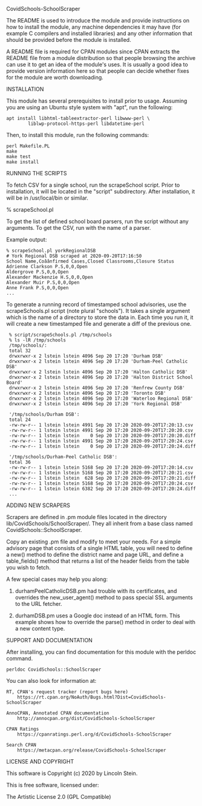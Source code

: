 CovidSchools-SchoolScraper

The README is used to introduce the module and provide instructions on
how to install the module, any machine dependencies it may have (for
example C compilers and installed libraries) and any other information
that should be provided before the module is installed.

A README file is required for CPAN modules since CPAN extracts the README
file from a module distribution so that people browsing the archive
can use it to get an idea of the module's uses. It is usually a good idea
to provide version information here so that people can decide whether
fixes for the module are worth downloading.

INSTALLATION

This module has several prerequisites to install prior to usage. Assuming
you are using an Ubuntu style system with "apt", run the following:

    apt install libhtml-tableextractor-perl libwww-perl \
    		liblwp-protocol-https-perl libdatetime-perl

Then, to install this module, run the following commands:

	perl Makefile.PL
	make
	make test
	make install

RUNNING THE SCRIPTS

To fetch CSV for a single school, run the scrapeSchool script. Prior
to installation, it will be located in the "script"
subdirectory. After installation, it will be in /usr/local/bin or
similar.

  % scrapeSchool.pl <school board parser>

To get the list of defined school board parsers, run the script
without any arguments. To get the CSV, run with the name of a parser.

Example output:

	% scrapeSchool.pl yorkRegionalDSB
	# York Regional DSB scraped at 2020-09-20T17:16:50
	School Name,Coâânfirmed Cases,Closed Classrooms,Closure Status
	Adrienne Clarkson P.S,0,0,Open
	Aldergrove P.S,0,0,Open
	Alexander Mackenzie H.S,0,0,Open
	Alexander Muir P.S,0,0,Open
	Anne Frank P.S,0,0,Open
	...

To generate a running record of timestamped school advisories, use the
scrapeSchools.pl script (note plural "schools"). It takes a single
argument which is the name of a directory to store the data in. Each
time you run it, it will create a new timestamped file and generate a
diff of the previous one.

     % script/scrapeSchools.pl /tmp/schools
     % ls -lR /tmp/schools
     /tmp/schools/:
     total 32
     drwxrwxr-x 2 lstein lstein 4096 Sep 20 17:20 'Durham DSB'
     drwxrwxr-x 2 lstein lstein 4096 Sep 20 17:20 'Durham-Peel Catholic DSB'
     drwxrwxr-x 2 lstein lstein 4096 Sep 20 17:20 'Halton Catholic DSB'
     drwxrwxr-x 2 lstein lstein 4096 Sep 20 17:20 'Halton District School Board'
     drwxrwxr-x 2 lstein lstein 4096 Sep 20 17:20 'Renfrew County DSB'
     drwxrwxr-x 2 lstein lstein 4096 Sep 20 17:20 'Toronto DSB'
     drwxrwxr-x 2 lstein lstein 4096 Sep 20 17:20 'Waterloo Regional DSB'
     drwxrwxr-x 2 lstein lstein 4096 Sep 20 17:20 'York Regional DSB'

     '/tmp/schools/Durham DSB':
     total 24
     -rw-rw-r-- 1 lstein lstein 4991 Sep 20 17:20 2020-09-20T17:20:13.csv
     -rw-rw-r-- 1 lstein lstein 4991 Sep 20 17:20 2020-09-20T17:20:20.csv
     -rw-rw-r-- 1 lstein lstein    0 Sep 20 17:20 2020-09-20T17:20:20.diff
     -rw-rw-r-- 1 lstein lstein 4991 Sep 20 17:20 2020-09-20T17:20:24.csv
     -rw-rw-r-- 1 lstein lstein    0 Sep 20 17:20 2020-09-20T17:20:24.diff

     '/tmp/schools/Durham-Peel Catholic DSB':
     total 36
     -rw-rw-r-- 1 lstein lstein 5168 Sep 20 17:20 2020-09-20T17:20:14.csv
     -rw-rw-r-- 1 lstein lstein 5168 Sep 20 17:20 2020-09-20T17:20:21.csv
     -rw-rw-r-- 1 lstein lstein  628 Sep 20 17:20 2020-09-20T17:20:21.diff
     -rw-rw-r-- 1 lstein lstein 5168 Sep 20 17:20 2020-09-20T17:20:24.csv
     -rw-rw-r-- 1 lstein lstein 6382 Sep 20 17:20 2020-09-20T17:20:24.diff
     ...

ADDING NEW SCRAPERS

Scrapers are defined in .pm module files located in the directory
lib/CovidSchools/SchoolScraper/. They all inherit from a base class
named CovidSchools::SchoolScraper.

Copy an existing .pm file and modify to meet your needs. For a simple
advisory page that consists of a single HTML table, you will need to
define a new() method to define the district name and page URL, and
define a table_fields() method that returns a list of the header fields
from the table you wish to fetch.

A few special cases may help you along:

1. durhamPeelCatholicDSB.pm had trouble with its certificates, and overrides
   the new_user_agent() method to pass special SSL arguments to the URL fetcher.

2. durhamDSB.pm uses a Google doc instead of an HTML form. This example shows how
   to override the parse() method in order to deal with a new content type.

SUPPORT AND DOCUMENTATION

After installing, you can find documentation for this module with the
perldoc command.

    perldoc CovidSchools::SchoolScraper

You can also look for information at:

    RT, CPAN's request tracker (report bugs here)
        https://rt.cpan.org/NoAuth/Bugs.html?Dist=CovidSchools-SchoolScraper

    AnnoCPAN, Annotated CPAN documentation
        http://annocpan.org/dist/CovidSchools-SchoolScraper

    CPAN Ratings
        https://cpanratings.perl.org/d/CovidSchools-SchoolScraper

    Search CPAN
        https://metacpan.org/release/CovidSchools-SchoolScraper


LICENSE AND COPYRIGHT

This software is Copyright (c) 2020 by Lincoln Stein.

This is free software, licensed under:

  The Artistic License 2.0 (GPL Compatible)

